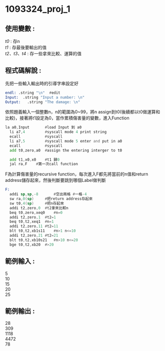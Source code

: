 # 1093324_proj_1

## 使用變數 :
  _t0_ : 存n\
  _t1_ : 存最後要輸出的值\
  _t2、t3、t4_ : 存一些拿來比較、運算的值
## 程式碼解說 :
  先把一些輸入輸出時的引導字串設定好
  ```asm
  endl:	.string "\n"  #edit
  Input:  .string "Input a number: \n"
  Output:	.string "The damage: \n"
  ```
  依照題義輸入一個整數n，n的範圍為0~99，將n assign到t0(後續都以t0做運算和比較)，接著將t1設定為0，當作累積傷害量的變數，進入Function
  ```asm
  la a0,Input       #load Input 到 a0
	li a7,4         #syscall mode 4 print string
	ecall           #syscall
	li a7,5         #syscall mode 5 enter and put in a0
	ecall           #syscall
	add t0,zero,a0  #assign the entering interger to t0
	
	add t1,x0,x0	#t1 歸0
	jal ra,F	#第一次call function
  ```
  F為計算傷害量的recursive function，每次進入F都先將當前的n值和return address儲存起來，然後判斷要跳到哪個Label做判斷
  ```asm
  F:
	addi sp,sp,-8		#空出兩格 #一格-4
	sw ra,0(sp)		#把return address存起來
	sw t0,4(sp)		#把n存起來
	addi t2,zero,0	#t2拿來比較n
	beq t0,zero,xeq0	#n=0
	addi t2,zero,1	#t2=1
	beq t0,t2,xeq1	#n=1
	addi t2,zero,11	#t2=11
	blt t0,t2,xb1s11	#n>1 n<=10
	addi t2,zero,21	#t2=21
	blt t0,t2,xb10s21	#n>10 n<=20
	bge t0,t2,xb20	#>20
  ```
  
## 範例輸入 :
  5\
  10\
  15\
  20\
  25
## 範例輸出 :
  28\
  309\
  1118\
  4472\
  78

